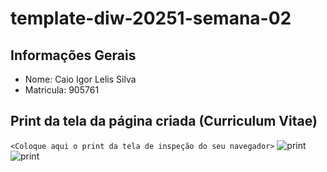 # template-diw-20251-semana-02

## Informações Gerais
- Nome: Caio Igor Lelis Silva
- Matricula: 905761

## Print da tela da página criada (Curriculum Vitae)

`<Coloque aqui o print da tela de inspeção do seu navegador>`
![print](diw].PNG)
![print](diw2.PNG)

